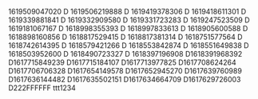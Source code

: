 1619509047020
D
1619506219888
D
1619419378306
D
1619418611301
D
1619339881841
D
1619332909580
D
1619331723283
D
1619247523509
D
1619181067167
D
1618998355393
D
1618997833613
D
1618905600588
D
1618898160856
D
1618817529415
D
1618817381314
D
1618751577564
D
1618742614395
D
1618579421266
D
1618553842874
D
1618551649838
D
1618503952600
D
1618490723327
D
1618397196908
D1618391968392
D1617715849239
D1617715184107
D1617713977825
D1617708624264
D1617706706328
D1617654149578
D1617652945270
D1617639760989
D1617636144482
D1617635502151
D1617634664709
D1617629726003
D222FFFFFF
ttt1234
